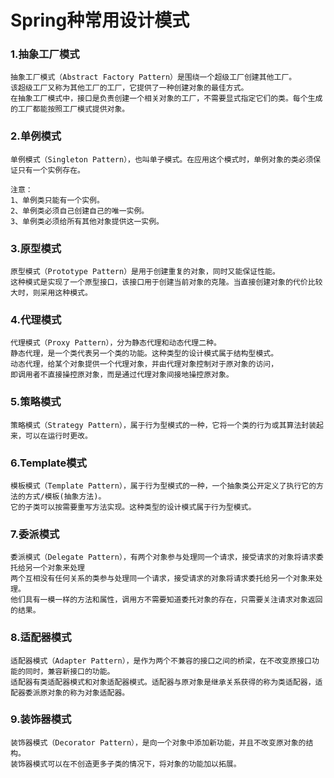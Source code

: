 # Spring种常用设计模式

### 1.抽象工厂模式

    抽象工厂模式（Abstract Factory Pattern）是围绕一个超级工厂创建其他工厂。
    该超级工厂又称为其他工厂的工厂，它提供了一种创建对象的最佳方式。
    在抽象工厂模式中，接口是负责创建一个相关对象的工厂，不需要显式指定它们的类。每个生成的工厂都能按照工厂模式提供对象。

### 2.单例模式
    单例模式（Singleton Pattern），也叫单子模式。在应用这个模式时，单例对象的类必须保证只有一个实例存在。

    注意：
	1、单例类只能有一个实例。
	2、单例类必须自己创建自己的唯一实例。
	3、单例类必须给所有其他对象提供这一实例。

### 3.原型模式
    原型模式（Prototype Pattern）是用于创建重复的对象，同时又能保证性能。
    这种模式是实现了一个原型接口，该接口用于创建当前对象的克隆。当直接创建对象的代价比较大时，则采用这种模式。
    
### 4.代理模式
    代理模式（Proxy Pattern），分为静态代理和动态代理二种。
    静态代理，是一个类代表另一个类的功能。这种类型的设计模式属于结构型模式。
    动态代理，给某个对象提供一个代理对象，并由代理对象控制对于原对象的访问，
    即调用者不直接操控原对象，而是通过代理对象间接地操控原对象。

### 5.策略模式
    策略模式（Strategy Pattern），属于行为型模式的一种，它将一个类的行为或其算法封装起来，可以在运行时更改。

### 6.Template模式
    模板模式（Template Pattern），属于行为型模式的一种，一个抽象类公开定义了执行它的方法的方式/模板(抽象方法)。
    它的子类可以按需要重写方法实现。这种类型的设计模式属于行为型模式。
    
### 7.委派模式
    委派模式（Delegate Pattern），有两个对象参与处理同一个请求，接受请求的对象将请求委托给另一个对象来处理
    两个互相没有任何关系的类参与处理同一个请求，接受请求的对象将请求委托给另一个对象来处理。
    他们具有一模一样的方法和属性，调用方不需要知道委托对象的存在，只需要关注请求对象返回的结果。
    
### 8.适配器模式
    适配器模式（Adapter Pattern），是作为两个不兼容的接口之间的桥梁，在不改变原接口功能的同时，兼容新接口的功能。
    适配器有类适配器模式和对象适配器模式。适配器与原对象是继承关系获得的称为类适配器，适配器委派原对象的称为对象适配器。
    
### 9.装饰器模式
    装饰器模式（Decorator Pattern），是向一个对象中添加新功能，并且不改变原对象的结构。
    装饰器模式可以在不创造更多子类的情况下，将对象的功能加以拓展。